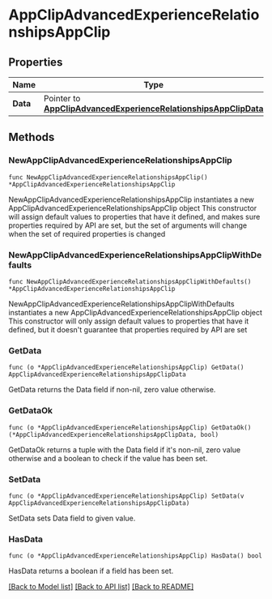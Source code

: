 # AppClipAdvancedExperienceRelationshipsAppClip

## Properties

Name | Type | Description | Notes
------------ | ------------- | ------------- | -------------
**Data** | Pointer to [**AppClipAdvancedExperienceRelationshipsAppClipData**](AppClipAdvancedExperienceRelationshipsAppClipData.md) |  | [optional] 

## Methods

### NewAppClipAdvancedExperienceRelationshipsAppClip

`func NewAppClipAdvancedExperienceRelationshipsAppClip() *AppClipAdvancedExperienceRelationshipsAppClip`

NewAppClipAdvancedExperienceRelationshipsAppClip instantiates a new AppClipAdvancedExperienceRelationshipsAppClip object
This constructor will assign default values to properties that have it defined,
and makes sure properties required by API are set, but the set of arguments
will change when the set of required properties is changed

### NewAppClipAdvancedExperienceRelationshipsAppClipWithDefaults

`func NewAppClipAdvancedExperienceRelationshipsAppClipWithDefaults() *AppClipAdvancedExperienceRelationshipsAppClip`

NewAppClipAdvancedExperienceRelationshipsAppClipWithDefaults instantiates a new AppClipAdvancedExperienceRelationshipsAppClip object
This constructor will only assign default values to properties that have it defined,
but it doesn't guarantee that properties required by API are set

### GetData

`func (o *AppClipAdvancedExperienceRelationshipsAppClip) GetData() AppClipAdvancedExperienceRelationshipsAppClipData`

GetData returns the Data field if non-nil, zero value otherwise.

### GetDataOk

`func (o *AppClipAdvancedExperienceRelationshipsAppClip) GetDataOk() (*AppClipAdvancedExperienceRelationshipsAppClipData, bool)`

GetDataOk returns a tuple with the Data field if it's non-nil, zero value otherwise
and a boolean to check if the value has been set.

### SetData

`func (o *AppClipAdvancedExperienceRelationshipsAppClip) SetData(v AppClipAdvancedExperienceRelationshipsAppClipData)`

SetData sets Data field to given value.

### HasData

`func (o *AppClipAdvancedExperienceRelationshipsAppClip) HasData() bool`

HasData returns a boolean if a field has been set.


[[Back to Model list]](../README.md#documentation-for-models) [[Back to API list]](../README.md#documentation-for-api-endpoints) [[Back to README]](../README.md)


